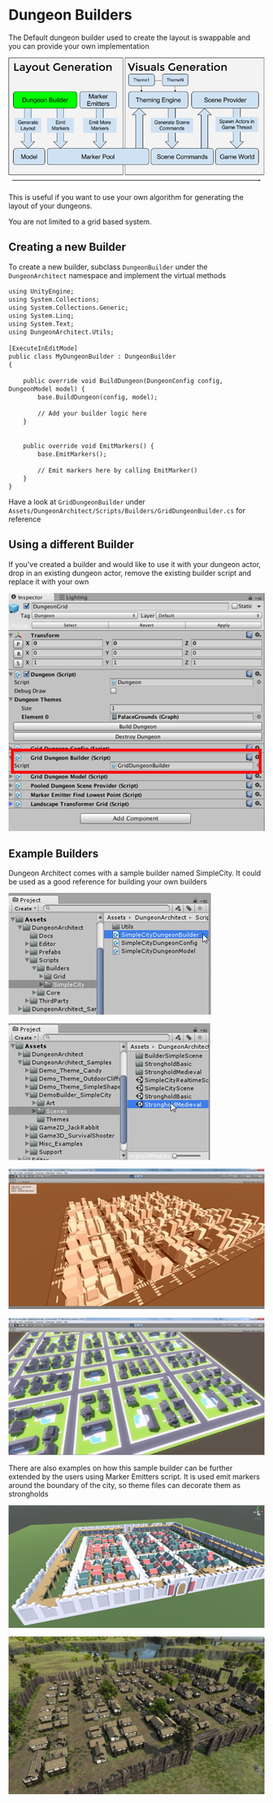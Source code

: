 Dungeon Builders
================
The Default dungeon builder used to create the layout is swappable and you can provide your own implementation

![The Dungeon Builder can be swapped with your own implementation](../assets/images/da_design_builder.png)


This is useful if you want to use your own algorithm for generating the layout of your dungeons.  

You are not limited to a grid based system.  


Creating a new Builder
----------------------

To create a new builder, subclass `DungeonBuilder` under the `DungeonArchitect` namespace and implement the virtual methods

```
using UnityEngine;
using System.Collections;
using System.Collections.Generic;
using System.Linq;
using System.Text;
using DungeonArchitect.Utils;

[ExecuteInEditMode]
public class MyDungeonBuilder : DungeonBuilder
{

    public override void BuildDungeon(DungeonConfig config, DungeonModel model) {
		base.BuildDungeon(config, model);

		// Add your builder logic here
    }


    public override void EmitMarkers() {
		base.EmitMarkers();

		// Emit markers here by calling EmitMarker()
	}
}

```

Have a look at `GridDungeonBuilder` under `Assets/DungeonArchitect/Scripts/Builders/GridDungeonBuilder.cs` for reference


Using a different Builder
-------------------------

If you've created a builder and would like to use it with your dungeon actor, drop in an existing dungeon actor, remove the existing builder script and replace it with your own

![Dungeon builder script attached to the Dungeon game object](../assets/images/dungeon_builder.png)


Example Builders
----------------
Dungeon Architect comes with a sample builder named SimpleCity.   It could be used as a good reference for building your own builders

![Builder Code Location](../assets/images/builder_example_path.png)

![Builder Samples Location](../assets/images/builder_example_path2.png)


![Sample City Builder](../assets/images/builder_simple_city_04.jpg)

![Sample City Builder](../assets/images/builder_simple_city_01.jpg)

There are also examples on how this sample builder can be further extended by the users using Marker Emitters script.   It is used emit markers around the boundary of the city, so theme files can decorate them as strongholds

![Stronghold Wall Emitter](../assets/images/builder_simple_city_03.jpg)

![Stronghold Wall Emitter](../assets/images/builder_simple_city_02.jpg)



